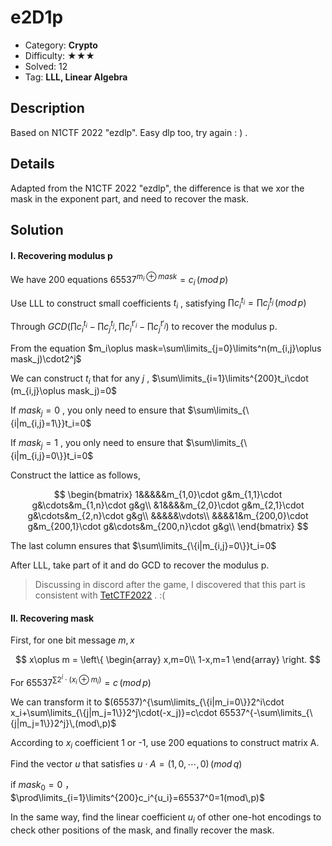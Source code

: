 # e2D1p

+ Category: **Crypto**
+ Difficulty: ★★★
+ Solved: 12
+ Tag: **LLL, Linear Algebra**

## Description

Based on N1CTF 2022 "ezdlp". Easy dlp too, try again : ) .

## Details

Adapted from the N1CTF 2022 "ezdlp", the difference is that we xor the mask in the exponent part, and need to recover the mask.

## Solution

#### I. Recovering modulus p

We have 200 equations $65537^{m_i⊕mask}=c_i\,(mod\,p)$

Use LLL to construct small coefficients $t_i$ , satisfying $\prod c_i^{t_i}=\prod c_j^{t_j}\,(mod\,p)$

Through $GCD(\prod c_i^{t_i}-\prod c_j^{t_j},\prod c_i^{t'_i}-\prod c_j^{t'_j})$ to recover the modulus p.

From the equation $m_i\oplus mask=\sum\limits_{j=0}\limits^n(m_{i,j}\oplus mask_j)\cdot2^j$

We can construct $t_i$ that for any $j$ , $\sum\limits_{i=1}\limits^{200}t_i\cdot (m_{i,j}\oplus mask_j)=0$

If $mask_j=0$ , you only need to ensure that $\sum\limits_{\{i|m_{i,j}=1\}}t_i=0$

If $mask_j=1$ , you only need to ensure that $\sum\limits_{\{i|m_{i,j}=0\}}t_i=0$

Construct the lattice as follows,

$$
\begin{bmatrix}
1&&&&&m_{1,0}\cdot g&m_{1,1}\cdot g&\cdots&m_{1,n}\cdot g&g\\
&1&&&&m_{2,0}\cdot g&m_{2,1}\cdot g&\cdots&m_{2,n}\cdot g&g\\
&&&&&\vdots\\
&&&&1&m_{200,0}\cdot g&m_{200,1}\cdot g&\cdots&m_{200,n}\cdot g&g\\
\end{bmatrix}
$$

The last column ensures that $\sum\limits_{\{i|m_{i,j}=0\}}t_i=0$

After LLL, take part of it and do GCD to recover the modulus p.

> Discussing in discord after the game, I discovered that this part is consistent with [TetCTF2022](https://affine.group/writeup/2022-01-TetCTF#fault) . :(

#### II. Recovering mask

First, for one bit message $m,x$

$$
x\oplus m =
\left\{
\begin{array}
x,m=0\\
1-x,m=1
\end{array}
\right.
$$


For $65537^{\sum2^i\cdot(x_i\oplus m_i)}=c\,(mod\,p)$

We can transform it to $(65537)^{\sum\limits_{\{i|m_i=0\}}2^i\cdot x_i+\sum\limits_{\{j|m_j=1\}}2^j\cdot(-x_j)}=c\cdot 65537^{-\sum\limits_{\{j|m_j=1\}}2^j}\,(mod\,p)$

According to $x_i$ coefficient 1 or -1, use 200 equations to construct matrix A.

Find the vector $u$ that satisfies $u\cdot A=(1, 0, \cdots, 0)\,(mod\,q)$

if $mask_0=0$ ，$\prod\limits_{i=1}\limits^{200}c_i^{u_i}=65537^0=1(mod\,p)$

In the same way, find the linear coefficient $u_i$ of other one-hot encodings to check other positions of the mask, and finally recover the mask.
